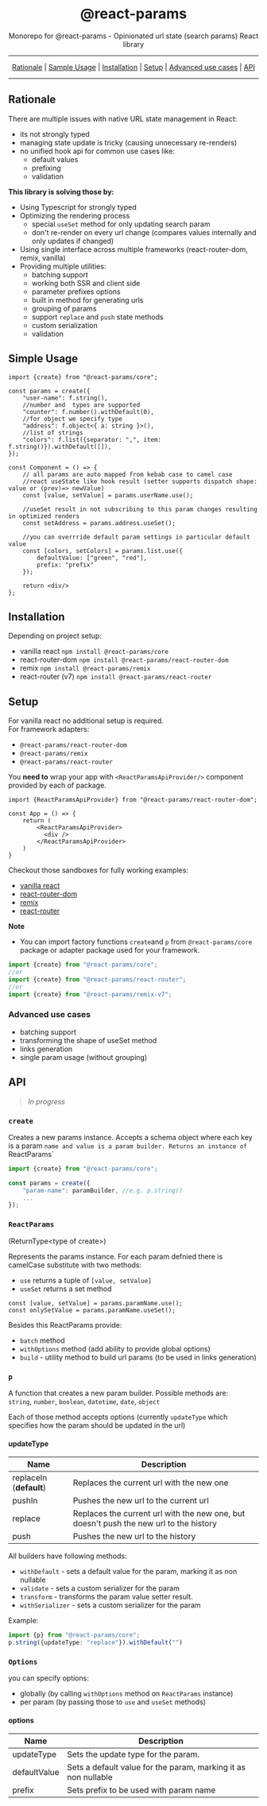 <div align="center">
  <h1>@react-params</h1>
  <p>
    Monorepo for @react-params - Opinionated url state (search params) React library
  </p>
<hr />

<a href="#rationale">Rationale</a> |
<a href="#simple-usage">Sample Usage</a> |
<a href="#installation">Installation</a> |
<a href="#setup">Setup</a> |
<a href="advanced-use-cases">Advanced use cases</a> |
<a href="#api">API</a>

</div>
<hr/>

## Rationale

There are multiple issues with native URL state management in React:
* its not strongly typed 
* managing state update is tricky (causing unnecessary re-renders)
* no unified hook api for common use cases like:
    * default values
    * prefixing
    * validation

**This library is solving those by:**

* Using Typescript for strongly typed 
* Optimizing the rendering process
    * special `useSet` method for only updating search param
    * don't re-render on every url change (compares values internally and only updates if changed)
* Using single interface across multiple frameworks (react-router-dom, remix, vanilla)
* Providing multiple utilities:
  * batching support
  * working both SSR and client side
  * parameter prefixes options
  * built in method for generating urls
  * grouping of params
  * support `replace` and `push` state methods
  * custom serialization
  * validation

## Simple Usage

```tsx
import {create} from "@react-params/core";

const params = create({
    "user-name": f.string(),
    //number and  types are supported
    "counter": f.number().withDefault(0),
    //for object we specify type
    "address": f.object<{ a: string }>(),
    //list of strings
    "colors": f.list({separator: ",", item: f.string()}).withDefault([]),
});

const Component = () => {
    // all params are auto mapped from kebab case to camel case
    //react useState like hook result (setter supports dispatch shape: value or (prev)=> newValue)
    const [value, setValue] = params.userName.use();
    
    //useSet result in not subscribing to this param changes resulting in optimized renders
    const setAddress = params.address.useSet();

    //you can overrride default param settings in particular default value
    const [colors, setColors] = params.list.use({
        defaultValue: ["green", "red"],
        prefix: "prefix"
    });

    return <div/>
};
```

## Installation

Depending on project setup:

* vanilla react ```npm install @react-params/core```
* react-router-dom ```npm install @react-params/react-router-dom```
* remix  ```npm install @react-params/remix```
* react-router (v7) ```npm install @react-params/react-router```

## Setup

For vanilla react no additional setup is required.  
For framework adapters:

* `@react-params/react-router-dom`
* `@react-params/remix`
* `@react-params/react-router`

You **need to** wrap your app with `<ReactParamsApiProvider/>` component provided by each of package.

```tsx
import {ReactParamsApiProvider} from "@react-params/react-router-dom";

const App = () => {
    return (
        <ReactParamsApiProvider>
          <div />
        </ReactParamsApiProvider>
    )
}
```

Checkout those sandboxes for fully working examples:

* [vanilla react](https://codesandbox.io/s/react-params-vanilla-monorepo-example-8t0q0?file=/src/App.tsx)
* [react-router-dom](https://codesandbox.io/s/react-params-react-router-dom-monorepo-example-8t0q0?file=/src/App.tsx)
* [remix](https://codesandbox.io/s/react-params-remix-v6-monorepo-example-8t0q0?file=/app/routes/home.tsx)
* [react-router](https://codesandbox.io/s/react-params-remix-v7-monorepo-example-8t0q0?file=/app/routes/home.tsx)

**Note**

* You can import factory functions `create`and `p` from `@react-params/core` package or adapter package used for your
  framework.

```js
import {create} from "@react-params/core";
//or 
import {create} from "@react-params/react-router";
//or
import {create} from "@react-params/remix-v7";
```

### Advanced use cases

* batching support
* transforming the shape of useSet method
* links generation
* single param usage (without grouping)

## API

> *In progress*

### `create`

Creates a new params instance. Accepts a schema object where each key is a param `name and value is a param builder.
Returns an instance of `ReactParams`

```ts
import {create} from "@react-params/core";

const params = create({
    "param-name": paramBuilder, //e.g. p.string()
    ...
});
```

### `ReactParams` 
(ReturnType\<type of create>)

Represents the params instance.
For each param defnied there is camelCase substitute with two methods:
* `use` returns a tuple of `[value, setValue]`
* `useSet` returns a set method

```tsx
const [value, setValue] = params.paramName.use();
const onlySetValue = params.paramName.useSet();
```

Besides this ReactParams provide:
* `batch` method
* `withOptions` method (add ability to provide global options)
* `build` - utility method to build url params (to be used in links generation)

### `p`

A function that creates a new param builder.
Possible methods are:\
`string`, `number`, `boolean`, `datetime`, `date`, `object`

Each of those method accepts options (currently `updateType` which specifies how the param should be updated in the url)

#### updateType
| Name                    | Description                                                                            |
|-------------------------|----------------------------------------------------------------------------------------|
| replaceIn (**default**) | Replaces the current url with the new one                                              |
| pushIn                  | Pushes the new url to the current url                                                  |
| replace                 | Replaces the current url with the new one, but doesn't push the new url to the history |
| push                    | Pushes the new url to the history                                                      |

All builders have following methods:
* `withDefault` - sets a default value for the param, marking it as non nullable
* `validate` - sets a custom serializer for the param
* `transform` - transforms the param value setter result.
* `withSerializer` - sets a custom serializer for the param
 
Example:

```ts
import {p} from "@react-params/core";
p.string({updateType: "replace"}).withDefault("")
```

### `Options`

you can specify options:
* globally (by calling `withOptions` method on `ReactParams` instance)
* per param (by passing those to `use` and `useSet` methods)

#### options
| Name         | Description                                                                                            |
|--------------|--------------------------------------------------------------------------------------------------------|
| updateType   | Sets the update type for the param.  |
| defaultValue | Sets a default value for the param, marking it as non nullable                                         |
| prefix       | Sets prefix to be used with param name                                                                 |
